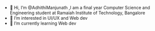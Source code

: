 - 👋 Hi, I’m @AdhithiManjunath ,I am a final year Computer Science and Engineering student at Ramaiah Institute of Technology, Bangalore
- 👀 I’m interested in UI/UX and Web dev 
- 🌱 I’m currently learning Web dev 

 

<!---
AdhithiManjunath/AdhithiManjunath is a ✨ special ✨ repository because its `README.md` (this file) appears on your GitHub profile.
You can click the Preview link to take a look at your changes.
--->
